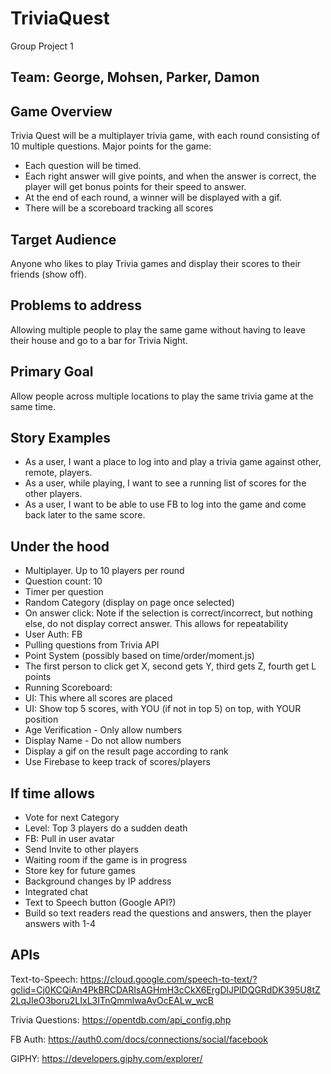 # TriviaQuest

Group Project 1

## Team: George, Mohsen, Parker, Damon

## Game Overview
Trivia Quest will be a multiplayer trivia game, with each round consisting of 10 multiple questions. Major points for the game:
- Each question will be timed.
- Each right answer will give points, and when the answer is correct, the player will get bonus points for their speed to answer.
- At the end of each round, a winner will be displayed with a gif.
- There will be a scoreboard tracking all scores

## Target Audience
Anyone who likes to play Trivia games and display their scores to their friends (show off).

## Problems to address
Allowing multiple people to play the same game without having to leave their house and go to a bar for Trivia Night. 

## Primary Goal
Allow people across multiple locations to play the same trivia game at the same time.

## Story Examples
- As a user, I want a place to log into and play a trivia game against other, remote, players.
- As a user, while playing, I want to see a running list of scores for the other players.
- As a user, I want to be able to use FB to log into the game and come back later to the same score.

## Under the hood
- Multiplayer. Up to 10 players per round
- Question count: 10
- Timer per question
- Random Category (display on page once selected)
- On answer click: Note if the selection is correct/incorrect, but nothing else, do not display correct answer. This allows for repeatability
- User Auth: FB
- Pulling questions from Trivia API
- Point System (possibly based on time/order/moment.js)
- The first person to click get X, second gets Y, third gets Z, fourth get L points
- Running Scoreboard: 
- UI: This where all scores are placed
- UI: Show top 5 scores, with YOU (if not in top 5) on top, with YOUR position
- Age Verification - Only allow numbers
- Display Name - Do not allow numbers
- Display a gif on the result page according to rank
- Use Firebase to keep track of scores/players

## If time allows
- Vote for next Category
- Level: Top 3 players do a sudden death
- FB: Pull in user avatar
- Send Invite to other players
- Waiting room if the game is in progress
- Store key for future games
- Background changes by IP address
- Integrated chat
- Text to Speech button (Google API?)
- Build so text readers read the questions and answers, then the player answers with 1-4


## APIs
Text-to-Speech: https://cloud.google.com/speech-to-text/?gclid=Cj0KCQiAn4PkBRCDARIsAGHmH3cCkX6ErgDlJPIDQGRdDK395U8tZ2LqJIeO3boru2LIxL3ITnQmmlwaAvOcEALw_wcB

Trivia Questions: https://opentdb.com/api_config.php

FB Auth: https://auth0.com/docs/connections/social/facebook

GIPHY: https://developers.giphy.com/explorer/
